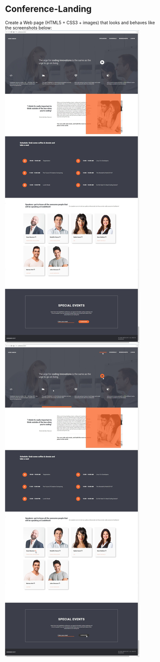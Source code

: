 # Conference-Landing
Create a Web page (HTML5 + CSS3 + images) that looks and behaves like the screenshots below:
<img src="screenshots/screenshot.jpg">
<br>
<img src="screenshots/screenshot-hover.jpg">
